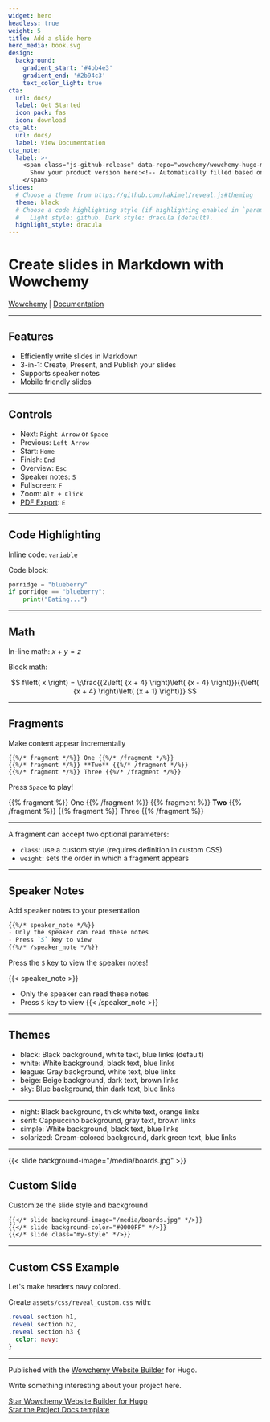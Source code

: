 ```yaml
---
widget: hero
headless: true
weight: 5
title: Add a slide here
hero_media: book.svg
design:
  background:
    gradient_start: '#4bb4e3'
    gradient_end: '#2b94c3'
    text_color_light: true
cta:
  url: docs/
  label: Get Started
  icon_pack: fas
  icon: download
cta_alt:
  url: docs/
  label: View Documentation
cta_note:
  label: >-
    <span class="js-github-release" data-repo="wowchemy/wowchemy-hugo-modules">
      Show your product version here:<!-- Automatically filled based on data-repo value -->
    </span>
slides:
  # Choose a theme from https://github.com/hakimel/reveal.js#theming
  theme: black
  # Choose a code highlighting style (if highlighting enabled in `params.toml`)
  #   Light style: github. Dark style: dracula (default).
  highlight_style: dracula
---
```


# Create slides in Markdown with Wowchemy

[Wowchemy](https://wowchemy.com/) | [Documentation](https://owchemy.com/docs/managing-content/#create-slides)

---

## Features

- Efficiently write slides in Markdown
- 3-in-1: Create, Present, and Publish your slides
- Supports speaker notes
- Mobile friendly slides

---

## Controls

- Next: `Right Arrow` or `Space`
- Previous: `Left Arrow`
- Start: `Home`
- Finish: `End`
- Overview: `Esc`
- Speaker notes: `S`
- Fullscreen: `F`
- Zoom: `Alt + Click`
- [PDF Export](https://github.com/hakimel/reveal.js#pdf-export): `E`

---

## Code Highlighting

Inline code: `variable`

Code block:
```python
porridge = "blueberry"
if porridge == "blueberry":
    print("Eating...")
```

---

## Math

In-line math: $x + y = z$

Block math:

$$
f\left( x \right) = \;\frac{{2\left( {x + 4} \right)\left( {x - 4} \right)}}{{\left( {x + 4} \right)\left( {x + 1} \right)}}
$$

---

## Fragments

Make content appear incrementally

```
{{%/* fragment */%}} One {{%/* /fragment */%}}
{{%/* fragment */%}} **Two** {{%/* /fragment */%}}
{{%/* fragment */%}} Three {{%/* /fragment */%}}
```

Press `Space` to play!

{{% fragment %}} One {{% /fragment %}}
{{% fragment %}} **Two** {{% /fragment %}}
{{% fragment %}} Three {{% /fragment %}}

---

A fragment can accept two optional parameters:

- `class`: use a custom style (requires definition in custom CSS)
- `weight`: sets the order in which a fragment appears

---

## Speaker Notes

Add speaker notes to your presentation

```markdown
{{%/* speaker_note */%}}
- Only the speaker can read these notes
- Press `S` key to view
{{%/* /speaker_note */%}}
```

Press the `S` key to view the speaker notes!

{{< speaker_note >}}
- Only the speaker can read these notes
- Press `S` key to view
{{< /speaker_note >}}

---

## Themes

- black: Black background, white text, blue links (default)
- white: White background, black text, blue links
- league: Gray background, white text, blue links
- beige: Beige background, dark text, brown links
- sky: Blue background, thin dark text, blue links

---

- night: Black background, thick white text, orange links
- serif: Cappuccino background, gray text, brown links
- simple: White background, black text, blue links
- solarized: Cream-colored background, dark green text, blue links

---

{{< slide background-image="/media/boards.jpg" >}}

## Custom Slide

Customize the slide style and background

```markdown
{{</* slide background-image="/media/boards.jpg" */>}}
{{</* slide background-color="#0000FF" */>}}
{{</* slide class="my-style" */>}}
```

---

## Custom CSS Example

Let's make headers navy colored.

Create `assets/css/reveal_custom.css` with:

```css
.reveal section h1,
.reveal section h2,
.reveal section h3 {
  color: navy;
}
```

---
Published with the [Wowchemy Website Builder](https://wowchemy.com/) for Hugo.

Write something interesting about your project here.

<a class="github-button" href="https://github.com/wowchemy/wowchemy-hugo-modules" data-icon="octicon-star" data-size="large" data-show-count="true" aria-label="Star Wowchemy Website Builder for Hugo">Star Wowchemy Website Builder for Hugo</a><br><a class="github-button" href="https://github.com/wowchemy/starter-hugo-project-documentation" data-icon="octicon-star" data-size="large" data-show-count="true" aria-label="Star the Project Docs template">Star the Project Docs template</a><script async defer src="https://buttons.github.io/buttons.js"></script>
